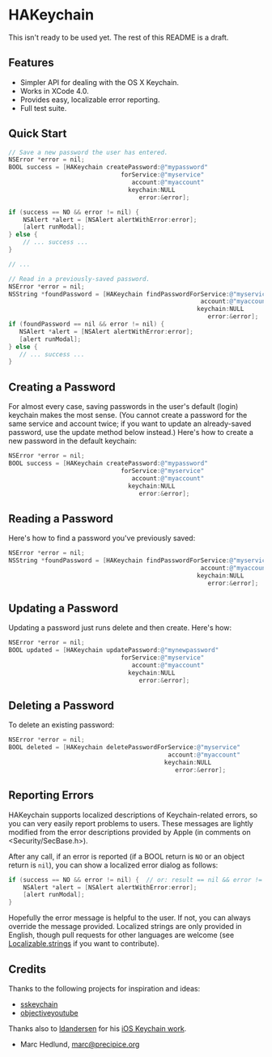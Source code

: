 
# HAKeychain #

This isn't ready to be used yet. The rest of this README is a draft.


## Features ##

* Simpler API for dealing with the OS X Keychain.
* Works in XCode 4.0.
* Provides easy, localizable error reporting.
* Full test suite.

## Quick Start ##

```objective-c
// Save a new password the user has entered.
NSError *error = nil;
BOOL success = [HAKeychain createPassword:@"mypassword"
                               forService:@"myservice"
                                  account:@"myaccount"
                                 keychain:NULL
                                    error:&error];

if (success == NO && error != nil) {
    NSAlert *alert = [NSAlert alertWithError:error];
    [alert runModal];
} else {
    // ... success ...
}

// ...

// Read in a previously-saved password.
NSError *error = nil;
NSString *foundPassword = [HAKeychain findPasswordForService:@"myservice"
                                                     account:@"myaccount"
                                                    keychain:NULL
                                                       error:&error];
if (foundPassword == nil && error != nil) {
   NSAlert *alert = [NSAlert alertWithError:error];
   [alert runModal];
} else {
   // ... success ...
}
```

## Creating a Password ##

For almost every case, saving passwords in the user's default (login) keychain
makes the most sense. (You cannot create a password for the same service and
account twice; if you want to update an already-saved password, use the update
method below instead.) Here's how to create a new password in the default
keychain:

```objective-c
NSError *error = nil;
BOOL success = [HAKeychain createPassword:@"mypassword"
                               forService:@"myservice"
                                  account:@"myaccount"
                                 keychain:NULL
                                    error:&error];
```

## Reading a Password ##

Here's how to find a password you've previously saved:

```objective-c
NSError *error = nil;
NSString *foundPassword = [HAKeychain findPasswordForService:@"myservice"
                                                     account:@"myaccount"
                                                    keychain:NULL
                                                       error:&error];
```

## Updating a Password ##

Updating a password just runs delete and then create. Here's how:

```objective-c
NSError *error = nil;
BOOL updated = [HAKeychain updatePassword:@"mynewpassword"
                               forService:@"myservice"
                                  account:@"myaccount"
                                 keychain:NULL
                                    error:&error];
```

## Deleting a Password ##

To delete an existing password:

```objective-c
NSError *error = nil;
BOOL deleted = [HAKeychain deletePasswordForService:@"myservice"
                                            account:@"myaccount"
                                           keychain:NULL
                                              error:&error];
```

## Reporting Errors ##

HAKeychain supports localized descriptions of Keychain-related errors, so
you can very easily report problems to users. These messages are lightly
modified from the error descriptions provided by Apple (in comments on 
&lt;Security/SecBase.h&gt;).

After any call, if an error is reported (if a BOOL return is `NO` or an object
return is `nil`), you can show a localized error dialog as follows:

```objective-c
if (success == NO && error != nil) {  // or: result == nil && error != nil
    NSAlert *alert = [NSAlert alertWithError:error];
    [alert runModal];
}
```

Hopefully the error message is helpful to the user. If not, you can always
override the message provided.  Localized strings are only provided in English,
though pull requests for other languages are welcome (see
[Localizable.strings](https://github.com/precipice/HAKeychain/blob/master/HAKeychain/en.lproj/Localizable.strings)
if you want to contribute).

## Credits ##

Thanks to the following projects for inspiration and ideas:

* [sskeychain](https://github.com/samsoffes/sskeychain)
* [objectiveyoutube](http://code.google.com/p/objectiveyoutube)

Thanks also to [ldandersen](https://github.com/ldandersen) for his [iOS
Keychain 
work](https://github.com/ldandersen/scifihifi-iphone/tree/master/security).

- Marc Hedlund, <marc@precipice.org>
